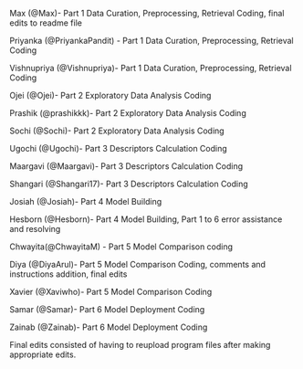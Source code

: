 Max (@Max)- Part 1 Data Curation, Preprocessing, Retrieval  Coding, final edits to readme file

Priyanka (@PriyankaPandit) - Part 1 Data Curation, Preprocessing, Retrieval  Coding

Vishnupriya (@Vishnupriya)- Part 1 Data Curation, Preprocessing, Retrieval Coding


Ojei (@Ojei)- Part 2 Exploratory Data Analysis Coding

Prashik (@prashikkk)- Part 2 Exploratory Data Analysis Coding

Sochi (@Sochi)- Part 2 Exploratory Data Analysis Coding

Ugochi (@Ugochi)- Part 3 Descriptors Calculation Coding

Maargavi (@Maargavi)- Part 3 Descriptors Calculation Coding

Shangari (@Shangari17)- Part 3 Descriptors Calculation Coding

Josiah (@Josiah)- Part 4 Model Building

Hesborn (@Hesborn)- Part 4 Model Building, Part 1 to 6 error assistance and resolving

Chwayita(@ChwayitaM) - Part 5 Model Comparison coding

Diya (@DiyaArul)- Part 5 Model Comparison Coding, comments and instructions addition, final edits

Xavier (@Xaviwho)- Part 5 Model Comparison Coding

Samar (@Samar)- Part 6 Model Deployment Coding

Zainab (@Zainab)- Part 6 Model Deployment Coding

Final edits consisted of having to reupload program files after making appropriate edits.
